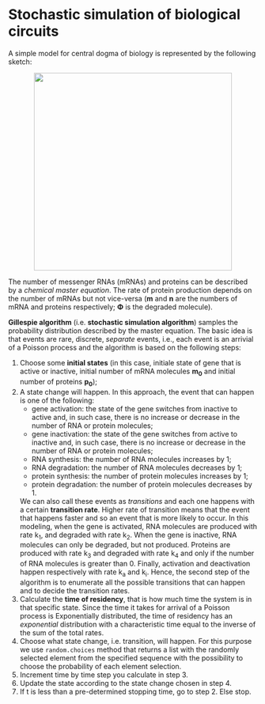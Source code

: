 # Stochastic simulation of biological circuits
A simple model for central dogma of biology is represented by the following sketch:
<p align="center">
  <img 
    width="400"
    src="https://github.com/ManuelaCarriero/protein-synthesis-modeling/blob/main/Images/simplest_protein_synthesis_model.jpg"
  >
</p>

The number of messenger RNAs (mRNAs) and proteins can be described by a *chemical master equation*. The rate of protein production depends on the number of mRNAs but not vice-versa (**m** and **n** are the numbers of mRNA and proteins respectively; **Φ** is the degraded molecule).

**Gillespie algorithm** (i.e. **stochastic simulation algorithm**) samples the probability distribution described by the master equation. The basic idea is that events are rare, discrete, *separate* events, i.e., each event is an arrivial of a Poisson process and the algorithm is based on the following steps:
1. Choose some **initial states** (in this case, initiale state of gene that is active or inactive, initial number of mRNA molecules **m<sub>0</sub>** and initial number of proteins **p<sub>0</sub>**); 
2. A state change will happen. In this approach, the event that can happen is one of the following: 
    * gene activation: the state of the gene switches from inactive to active and, in such case, there is no increase or decrease in the number of RNA or protein molecules;   
    * gene inactivation: the state of the gene switches from active to inactive and, in such case, there is no increase or decrease in the number of RNA or protein molecules;     
    * RNA synthesis: the number of RNA molecules increases by 1;  
    * RNA degradation: the number of RNA molecules decreases by 1;
    * protein synthesis: the number of protein molecules increases by 1; 
    * protein degradation: the number of protein molecules decreases by 1.</ul>
We can also call these events as *transitions* and each one happens with a certain **transition rate**. Higher rate of transition means that the event that happens faster and so an event that is more likely to occur. In this modeling, when the gene is activated, RNA molecules are produced with rate k<sub>1</sub>, and degraded with rate k<sub>2</sub>. When the gene is inactive, RNA molecules can only be degraded, but not produced. Proteins are produced with rate k<sub>3</sub> and degraded with rate k<sub>4</sub> and only if the number of RNA molecules is greater than 0. Finally, activation and deactivation happen respectively with rate k<sub>a</sub> and k<sub>i</sub>. 
Hence, the second step of the algorithm is to enumerate all the possible transitions that can happen and to decide the transition rates.
3. Calculate the **time of residency**, that is how much time the system is in that specific state. Since the time it takes for arrival of a Poisson process is Exponentially distributed, the time of residency has an *exponential* distribution with a characteristic time equal to the inverse of the sum of the total rates. 
4. Choose what state change, i.e. transition, will happen. For this purpose we use `random.choices` method that returns a list with the randomly selected element from the specified sequence with the possibility to choose the probability of each element selection.
5. Increment time by time step you calculate in step 3.
6. Update the state according to the state change chosen in step 4.
7. If t is less than a pre-determined stopping time, go to step 2. Else stop.
